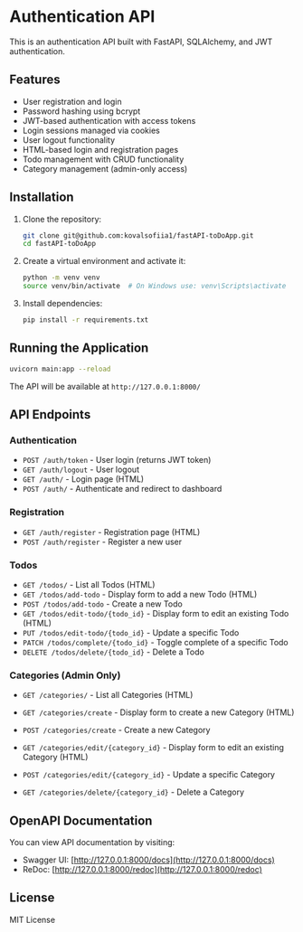 # Authentication API

This is an authentication API built with FastAPI, SQLAlchemy, and JWT authentication.

## Features
- User registration and login
- Password hashing using bcrypt
- JWT-based authentication with access tokens
- Login sessions managed via cookies
- User logout functionality
- HTML-based login and registration pages
- Todo management with CRUD functionality
- Category management (admin-only access)

## Installation

1. Clone the repository:
   ```sh
   git clone git@github.com:kovalsofiia1/fastAPI-toDoApp.git
   cd fastAPI-toDoApp
   ```
2. Create a virtual environment and activate it:
   ```sh
   python -m venv venv
   source venv/bin/activate  # On Windows use: venv\Scripts\activate
   ```
3. Install dependencies:
   ```sh
   pip install -r requirements.txt
   ```

## Running the Application

```sh
uvicorn main:app --reload
```

The API will be available at `http://127.0.0.1:8000/`

## API Endpoints

### Authentication
- `POST /auth/token` - User login (returns JWT token)
- `GET /auth/logout` - User logout
- `GET /auth/` - Login page (HTML)
- `POST /auth/` - Authenticate and redirect to dashboard

### Registration
- `GET /auth/register` - Registration page (HTML)
- `POST /auth/register` - Register a new user

### Todos
- `GET /todos/` - List all Todos (HTML)
- `GET /todos/add-todo` - Display form to add a new Todo (HTML)
- `POST /todos/add-todo` - Create a new Todo
- `GET /todos/edit-todo/{todo_id}` - Display form to edit an existing Todo (HTML)
- `PUT /todos/edit-todo/{todo_id}` - Update a specific Todo
- `PATCH /todos/complete/{todo_id}` - Toggle complete of a specific Todo
- `DELETE /todos/delete/{todo_id}` - Delete a Todo

### Categories (Admin Only)
- `GET /categories/` - List all Categories (HTML)
- `GET /categories/create` - Display form to create a new Category (HTML)

- `POST /categories/create` - Create a new Category
- `GET /categories/edit/{category_id}` - Display form to edit an existing Category (HTML)

- `POST /categories/edit/{category_id}` - Update a specific Category
- `GET /categories/delete/{category_id}` - Delete a Category

## OpenAPI Documentation

You can view API documentation by visiting:

- Swagger UI: [http://127.0.0.1:8000/docs](http://127.0.0.1:8000/docs)
- ReDoc: [http://127.0.0.1:8000/redoc](http://127.0.0.1:8000/redoc)

## License
MIT License
